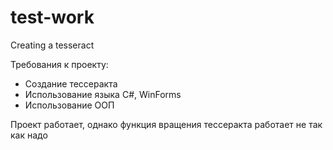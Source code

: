 # test-work
Creating a tesseract

Требования к проекту: 
- Создание тессеракта
- Использование языка C#, WinForms
- Использование ООП

Проект работает, однако функция вращения тессеракта работает не так как надо
